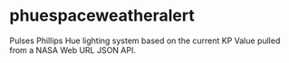 # phuespaceweatheralert
Pulses Phillips Hue lighting system based on the current KP Value pulled from a NASA Web URL JSON API.
